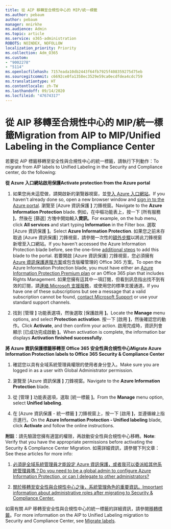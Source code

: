 ```yaml
---
title: 從 AIP 移轉至合規性中心的 MIP/統一標籤
ms.author: pebaum
author: pebaum
manager: mnirkhe
ms.audience: Admin
ms.topic: article
ms.service: o365-administration
ROBOTS: NOINDEX, NOFOLLOW
localization_priority: Priority
ms.collection: Adm_O365
ms.custom:
- "9002278"
- "5114"
ms.openlocfilehash: 7157eada10db2443f64fb7925f408359275d75eb
ms.sourcegitcommit: c6692ce0fa1358ec3529e59ca0ecdfdea4cdc759
ms.translationtype: HT
ms.contentlocale: zh-TW
ms.lasthandoff: 09/14/2020
ms.locfileid: "47674317"
---
```

# <a name="migration-from-aip-to-mipunified-labeling-in-the-compliance-center"></a><span data-ttu-id="9b9f8-102">從 AIP 移轉至合規性中心的 MIP/統一標籤</span><span class="sxs-lookup"><span data-stu-id="9b9f8-102">Migration from AIP to MIP/Unified Labeling in the Compliance Center</span></span>

<span data-ttu-id="9b9f8-103">若要從 AIP 標籤移轉至安全性與合規性中心的統一標籤，請執行下列動作：</span><span class="sxs-lookup"><span data-stu-id="9b9f8-103">To migrate from AIP labels to Unified Labeling in the Security and Compliance center, do the following:</span></span>

<span data-ttu-id="9b9f8-104">**從 Azure 入口網站啟用保護**</span><span class="sxs-lookup"><span data-stu-id="9b9f8-104">**Activate protection from the Azure portal**</span></span>

1. <span data-ttu-id="9b9f8-105">如果您尚未這麼做，請開啟新的瀏覽器視窗，並[登入 Azure 入口網站](https://docs.microsoft.com/azure/information-protection/deploy-use/configure-policy#signing-in-to-the-azure-portal)。</span><span class="sxs-lookup"><span data-stu-id="9b9f8-105">If you haven't already done so, open a new browser window and [sign in to the Azure portal](https://docs.microsoft.com/azure/information-protection/deploy-use/configure-policy#signing-in-to-the-azure-portal).</span></span> <span data-ttu-id="9b9f8-106">瀏覽至 [Azure 資訊保護 **]** 刀鋒視窗。</span><span class="sxs-lookup"><span data-stu-id="9b9f8-106">Navigate to the **Azure Information Protection** blade.</span></span> <span data-ttu-id="9b9f8-107">例如，在中樞功能表上，按一下 [所有服務 **]**，然後在 [篩選] 方塊中開始輸入**資訊**。</span><span class="sxs-lookup"><span data-stu-id="9b9f8-107">For example, on the hub menu, click **All services** and start typing **Information** in the Filter box.</span></span> <span data-ttu-id="9b9f8-108">選取 [Azure 資訊保護 **]**。</span><span class="sxs-lookup"><span data-stu-id="9b9f8-108">Select **Azure Information Protection**.</span></span> <span data-ttu-id="9b9f8-109">如果您之前未存取過 [Azure 資訊保護] 刀鋒視窗，請參閱一次性的[額外步驟](https://docs.microsoft.com/azure/information-protection/deploy-use/configure-policy#to-access-the-azure-information-protection-blade-for-the-first-time)以將此刀鋒視窗新增至入口網站。</span><span class="sxs-lookup"><span data-stu-id="9b9f8-109">If you haven't accessed the Azure Information Protection blade before, see the one-time [additional steps](https://docs.microsoft.com/azure/information-protection/deploy-use/configure-policy#to-access-the-azure-information-protection-blade-for-the-first-time) to add this blade to the portal.</span></span> <span data-ttu-id="9b9f8-110">若要開啟 [Azure 資訊保護] 刀鋒視窗，您必須擁有 [Azure 資訊保護進階方案](https://www.microsoft.com/cloud-platform/azure-information-protection-pricing)或包含版權管理的 Office 365 方案。</span><span class="sxs-lookup"><span data-stu-id="9b9f8-110">To open the Azure Information Protection blade, you must have either an [Azure Information Protection Premium plan](https://www.microsoft.com/cloud-platform/azure-information-protection-pricing) or an Office 365 plan that includes Rights Management.</span></span> <span data-ttu-id="9b9f8-111">如果您擁有這其中一項訂閱，但看到訊息指出找不到有效的訂閱，請[連絡 Microsoft 支援服務](https://docs.microsoft.com/azure/information-protection/get-started/information-support#to-contact-microsoft-support)，或使用您的標準支援通道。</span><span class="sxs-lookup"><span data-stu-id="9b9f8-111">If you have one of these subscriptions but see a message that a valid subscription cannot be found, [contact Microsoft Support](https://docs.microsoft.com/azure/information-protection/get-started/information-support#to-contact-microsoft-support) or use your standard support channels.</span></span>

2. <span data-ttu-id="9b9f8-112">找到 [管理 **]** 功能表選項，然後選取 [保護啟用 **]**。</span><span class="sxs-lookup"><span data-stu-id="9b9f8-112">Locate the **Manage** menu options, and select **Protection activation**.</span></span> <span data-ttu-id="9b9f8-113">按一下 [啟用 **]**，然後確認您的動作。</span><span class="sxs-lookup"><span data-stu-id="9b9f8-113">Click **Activate**, and then confirm your action.</span></span> <span data-ttu-id="9b9f8-114">啟用完成時，資訊列會顯示 [已成功完成啟動 **]**。</span><span class="sxs-lookup"><span data-stu-id="9b9f8-114">When activation is complete, the information bar displays **Activation finished successfully**.</span></span>

<span data-ttu-id="9b9f8-115">**將 Azure 資訊保護標籤移轉至 Office 365 安全性與合規性中心**</span><span class="sxs-lookup"><span data-stu-id="9b9f8-115">**Migrate Azure Information Protection labels to Office 365 Security & Compliance Center**</span></span>

1. <span data-ttu-id="9b9f8-116">確認您以具有全域系統管理員權限的使用者身分登入。</span><span class="sxs-lookup"><span data-stu-id="9b9f8-116">Make sure you are logged in as a user with Global Administrator permission.</span></span>

2. <span data-ttu-id="9b9f8-117">瀏覽至 [Azure 資訊保護 **]** 刀鋒視窗。</span><span class="sxs-lookup"><span data-stu-id="9b9f8-117">Navigate to the **Azure Information Protection** blade.</span></span>

3. <span data-ttu-id="9b9f8-118">從 [管理 **]** 功能表選項，選取 [統一標籤 **]**。</span><span class="sxs-lookup"><span data-stu-id="9b9f8-118">From the **Manage** menu option, select **Unified labeling**.</span></span>

4. <span data-ttu-id="9b9f8-119">在 [Azure 資訊保護 - 統一標籤 **]** 刀鋒視窗上，按一下 [啟用 **]**，並遵循線上指示進行。</span><span class="sxs-lookup"><span data-stu-id="9b9f8-119">On the **Azure Information Protection - Unified labeling** blade, click **Activate** and follow the online instructions.</span></span>

<span data-ttu-id="9b9f8-120">**附註**：請先驗證您擁有適當的權限，再啟動安全性與合規性中心移轉。</span><span class="sxs-lookup"><span data-stu-id="9b9f8-120">**Note**: Verify that you have the appropriate permissions before activating the Security & Compliance Center Migration.</span></span> <span data-ttu-id="9b9f8-121">如需詳細資訊，請參閱下列文章：</span><span class="sxs-lookup"><span data-stu-id="9b9f8-121">See these articles for more info:</span></span>

1. [<span data-ttu-id="9b9f8-122">必須是全域系統管理員才能設定 Azure 資訊保護，或者我可以委派給其他系統管理員嗎？</span><span class="sxs-lookup"><span data-stu-id="9b9f8-122">Do you need to be a global admin to configure Azure Information Protection, or can I delegate to other administrators?</span></span>](https://docs.microsoft.com/azure/information-protection/faqs#do-you-need-to-be-a-global-admin-to-configure-azure-information-protection-or-can-i-delegate-to-other-administrators)

2. [<span data-ttu-id="9b9f8-123">關於移轉至安全性與合規性中心之後，系統管理角色的重要資訊。</span><span class="sxs-lookup"><span data-stu-id="9b9f8-123">Important information about administrative roles after migrating to Security & Compliance Center.</span></span>](https://docs.microsoft.com/azure/information-protection/configure-policy-migrate-labels#important-information-about-administrative-roles)

<span data-ttu-id="9b9f8-124">如需有關 AIP 移轉至安全性與合規性中心的統一標籤的詳細資訊，請參閱[移轉標籤](https://docs.microsoft.com/azure/information-protection/configure-policy-migrate-labels)。</span><span class="sxs-lookup"><span data-stu-id="9b9f8-124">For more information on the AIP to Unified Labeling migration to Security and Compliance Center, see [Migrate labels](https://docs.microsoft.com/azure/information-protection/configure-policy-migrate-labels).</span></span>
